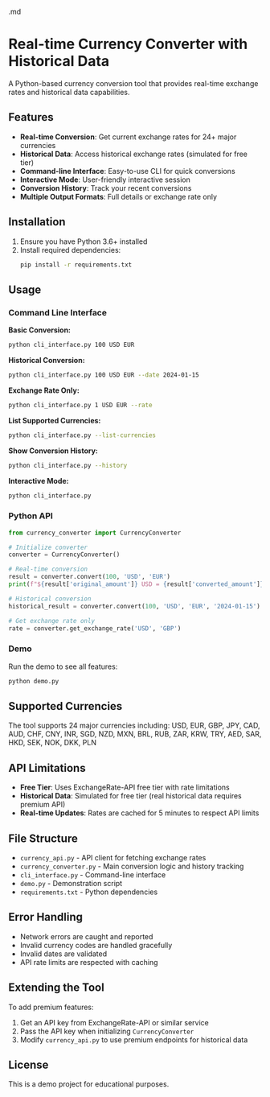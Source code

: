 .md

# Real-time Currency Converter with Historical Data

A Python-based currency conversion tool that provides real-time exchange rates and historical data capabilities.

## Features

- **Real-time Conversion**: Get current exchange rates for 24+ major currencies
- **Historical Data**: Access historical exchange rates (simulated for free tier)
- **Command-line Interface**: Easy-to-use CLI for quick conversions
- **Interactive Mode**: User-friendly interactive session
- **Conversion History**: Track your recent conversions
- **Multiple Output Formats**: Full details or exchange rate only

## Installation

1. Ensure you have Python 3.6+ installed
2. Install required dependencies:
   ```bash
   pip install -r requirements.txt
   ```

## Usage

### Command Line Interface

**Basic Conversion:**
```bash
python cli_interface.py 100 USD EUR
```

**Historical Conversion:**
```bash
python cli_interface.py 100 USD EUR --date 2024-01-15
```

**Exchange Rate Only:**
```bash
python cli_interface.py 1 USD EUR --rate
```

**List Supported Currencies:**
```bash
python cli_interface.py --list-currencies
```

**Show Conversion History:**
```bash
python cli_interface.py --history
```

**Interactive Mode:**
```bash
python cli_interface.py
```

### Python API

```python
from currency_converter import CurrencyConverter

# Initialize converter
converter = CurrencyConverter()

# Real-time conversion
result = converter.convert(100, 'USD', 'EUR')
print(f"${result['original_amount']} USD = {result['converted_amount']} EUR")

# Historical conversion
historical_result = converter.convert(100, 'USD', 'EUR', '2024-01-15')

# Get exchange rate only
rate = converter.get_exchange_rate('USD', 'GBP')
```

### Demo

Run the demo to see all features:
```bash
python demo.py
```

## Supported Currencies

The tool supports 24 major currencies including:
USD, EUR, GBP, JPY, CAD, AUD, CHF, CNY, INR, SGD, NZD, MXN, BRL, RUB, ZAR, KRW, TRY, AED, SAR, HKD, SEK, NOK, DKK, PLN

## API Limitations

- **Free Tier**: Uses ExchangeRate-API free tier with rate limitations
- **Historical Data**: Simulated for free tier (real historical data requires premium API)
- **Real-time Updates**: Rates are cached for 5 minutes to respect API limits

## File Structure

- `currency_api.py` - API client for fetching exchange rates
- `currency_converter.py` - Main conversion logic and history tracking
- `cli_interface.py` - Command-line interface
- `demo.py` - Demonstration script
- `requirements.txt` - Python dependencies

## Error Handling

- Network errors are caught and reported
- Invalid currency codes are handled gracefully
- Invalid dates are validated
- API rate limits are respected with caching

## Extending the Tool

To add premium features:
1. Get an API key from ExchangeRate-API or similar service
2. Pass the API key when initializing `CurrencyConverter`
3. Modify `currency_api.py` to use premium endpoints for historical data

## License

This is a demo project for educational purposes.